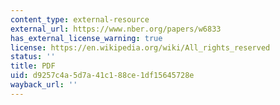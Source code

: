 ```yaml
---
content_type: external-resource
external_url: https://www.nber.org/papers/w6833
has_external_license_warning: true
license: https://en.wikipedia.org/wiki/All_rights_reserved
status: ''
title: PDF
uid: d9257c4a-5d7a-41c1-88ce-1df15645728e
wayback_url: ''
---
```

